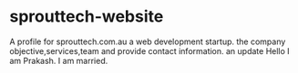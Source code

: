 # sprouttech-website
A profile for sprouttech.com.au a web development startup. the company objective,services,team and provide contact information.
an update
Hello I am Prakash. I am married.